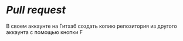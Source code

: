 # *Pull request*

В своем аккаунте на Гитхаб создать копию репозитория из другого аккаунта с помощью кнопки F
